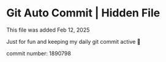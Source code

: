 # Git Auto Commit | Hidden File

This file was added Feb 12, 2025

Just for fun and keeping my daily git commit active 🤪

commit number: 1890798
